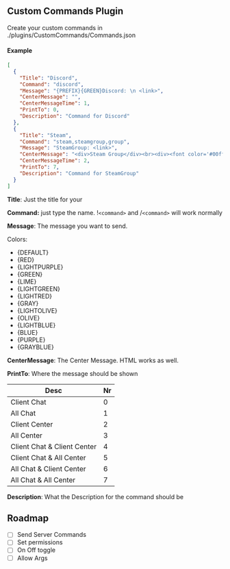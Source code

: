 ## Custom Commands Plugin

Create your custom commands in ./plugins/CustomCommands/Commands.json

#### Example

```json
[
  {
    "Title": "Discord",
    "Command": "discord",
    "Message": "{PREFIX}{GREEN}Discord: \n <link>",
    "CenterMessage": "",
    "CenterMessageTime": 1,
    "PrintTo": 0,
    "Description": "Command for Discord"
  },
  {
    "Title": "Steam",
    "Command": "steam,steamgroup,group",
    "Message": "SteamGroup: <link>",
    "CenterMessage": "<div>Steam Group</div><br><div><font color='#00ff00'>https...</font></div>",
    "CenterMessageTime": 2,
    "PrintTo": 7,
    "Description": "Command for SteamGroup"
  }
]
```

**Title**: Just the title for your

**Command:** just type the name. !`<command>` and /`<command>` will work normally

**Message**: The message you want to send.

Colors:

* {DEFAULT}
* {RED}
* {LIGHTPURPLE}
* {GREEN}
* {LIME}
* {LIGHTGREEN}
* {LIGHTRED}
* {GRAY}
* {LIGHTOLIVE}
* {OLIVE}
* {LIGHTBLUE}
* {BLUE}
* {PURPLE}
* {GRAYBLUE}

**CenterMessage**: The Center Message. HTML works as well.

**PrintTo**: Where the message should be shown

| Desc                        | Nr |
| --------------------------- | -- |
| Client Chat                 | 0  |
| All Chat                    | 1  |
| Client Center               | 2  |
| All Center                  | 3  |
| Client Chat & Client Center | 4  |
| Client Chat & All Center    | 5  |
| All Chat & Client Center    | 6  |
| All Chat & All Center      | 7  |

**Description**: What the Description for the command should be


## Roadmap

* [ ] Send Server Commands
* [ ] Set permissions
* [ ] On Off toggle
* [ ] Allow Args
